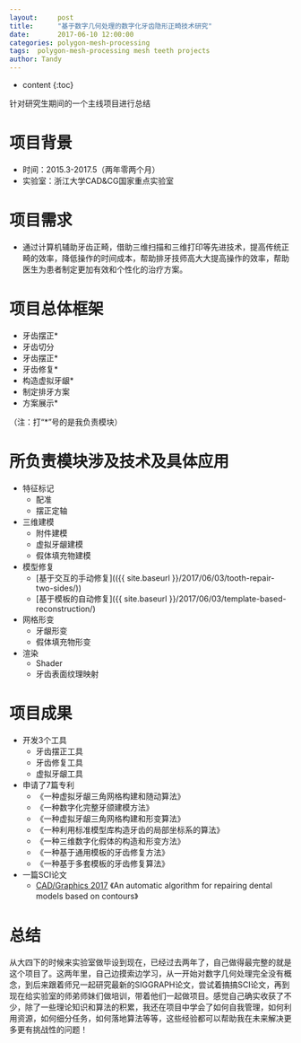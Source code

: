 ```yaml
---
layout:     post
title:      "基于数字几何处理的数字化牙齿隐形正畸技术研究"
date:       2017-06-10 12:00:00
categories: polygon-mesh-processing
tags:  polygon-mesh-processing mesh teeth projects
author: Tandy
---
```


* content
{:toc}

针对研究生期间的一个主线项目进行总结




# 项目背景

- 时间：2015.3-2017.5（两年零两个月）
- 实验室：浙江大学CAD&CG国家重点实验室

# 项目需求
- 通过计算机辅助牙齿正畸，借助三维扫描和三维打印等先进技术，提高传统正畸的效率，降低操作的时间成本，帮助排牙技师高大大提高操作的效率，帮助医生为患者制定更加有效和个性化的治疗方案。

# 项目总体框架

- 牙齿摆正*
- 牙齿切分
- 牙齿摆正*
- 牙齿修复*
- 构造虚拟牙龈*
- 制定排牙方案
- 方案展示*

（注：打“*”号的是我负责模块）

# 所负责模块涉及技术及具体应用

- 特征标记
	- 配准
	- 摆正定轴
- 三维建模
	- 附件建模
	- 虚拟牙龈建模
	- 假体填充物建模
- 模型修复
	- [基于交互的手动修复](({{ site.baseurl }}/2017/06/03/tooth-repair-two-sides/))
	- [基于模板的自动修复]({{ site.baseurl }}/2017/06/03/template-based-reconstruction/)
- 网格形变
	- 牙龈形变
	- 假体填充物形变
- 渲染
	- Shader
	- 牙齿表面纹理映射

# 项目成果

- 开发3个工具
	- 牙齿摆正工具
	- 牙齿修复工具
	- 虚拟牙龈工具
- 申请了7篇专利
	- 《一种虚拟牙龈三角网格构建和随动算法》
	- 《一种数字化完整牙颌建模方法》
	- 《一种虚拟牙龈三角网格构建和形变算法》
	- 《一种利用标准模型库构造牙齿的局部坐标系的算法》
	- 《一种三维数字化假体的构造和形变方法》
	- 《一种基于通用模板的牙齿修复方法》
	- 《一种基于多套模板的牙齿修复算法》
- 一篇SCI论文
	- [CAD/Graphics 2017](http://cadcg2017.csu.edu.cn/) 《An automatic algorithm for repairing dental models based on contours》

# 总结

从大四下的时候来实验室做毕设到现在，已经过去两年了，自己做得最完整的就是这个项目了。这两年里，自己边摸索边学习，从一开始对数字几何处理完全没有概念，到后来跟着师兄一起研究最新的SIGGRAPH论文，尝试着搞搞SCI论文，再到现在给实验室的师弟师妹们做培训，带着他们一起做项目。感觉自己确实收获了不少，除了一些理论知识和算法的积累，我还在项目中学会了如何自我管理，如何利用资源，如何细分任务，如何落地算法等等，这些经验都可以帮助我在未来解决更多更有挑战性的问题！
